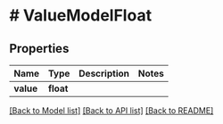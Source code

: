 # # ValueModelFloat

## Properties

Name | Type | Description | Notes
------------ | ------------- | ------------- | -------------
**value** | **float** |  |

[[Back to Model list]](../../README.md#models) [[Back to API list]](../../README.md#endpoints) [[Back to README]](../../README.md)
